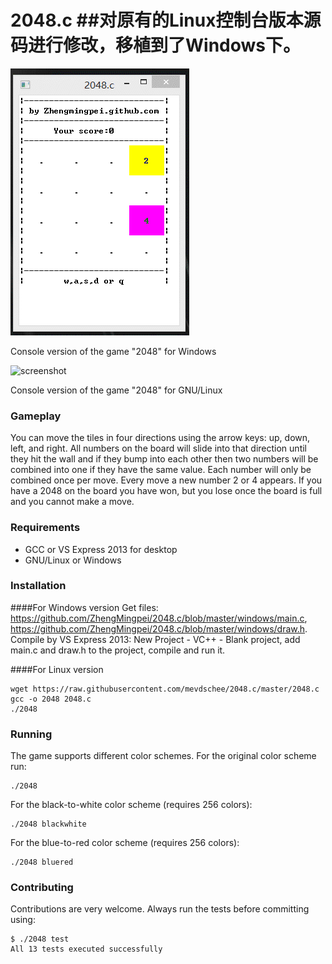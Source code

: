 2048.c
##对原有的Linux控制台版本源码进行修改，移植到了Windows下。
======
![screenshot](https://github.com/ZhengMingpei/2048.c/blob/master/windows/windows2048.gif)

Console version of the game "2048" for Windows

![screenshot](http://www.leaseweblabs.com/wp-content/uploads/2014/03/20481.png)

Console version of the game "2048" for GNU/Linux

### Gameplay

You can move the tiles in four directions using the arrow keys: up, down, left, and right. All numbers on the board will slide into that direction until they hit the wall and if they bump into each other then two numbers will be combined into one if they have the same value. Each number will only be combined once per move. Every move a new number 2 or 4 appears. If you have a 2048 on the board you have won, but you lose once the board is full and you cannot make a move. 

### Requirements

- GCC or VS Express 2013 for desktop
- GNU/Linux or Windows

### Installation

####For Windows version
Get files: https://github.com/ZhengMingpei/2048.c/blob/master/windows/main.c, https://github.com/ZhengMingpei/2048.c/blob/master/windows/draw.h.
Compile by VS Express 2013: New Project - VC++ - Blank project, add main.c and draw.h to the project, compile and run it.

####For Linux version
```
wget https://raw.githubusercontent.com/mevdschee/2048.c/master/2048.c
gcc -o 2048 2048.c
./2048
```

### Running

The game supports different color schemes. For the original color scheme run:

```
./2048
```
For the black-to-white color scheme (requires 256 colors):

```
./2048 blackwhite
```

For the blue-to-red color scheme (requires 256 colors):

```
./2048 bluered
```

### Contributing

Contributions are very welcome. Always run the tests before committing using:

```
$ ./2048 test
All 13 tests executed successfully
```
